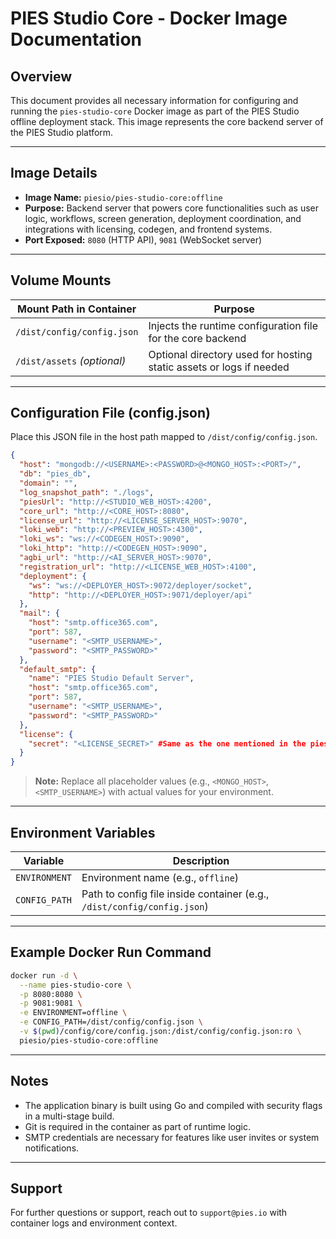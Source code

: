 # PIES Studio Core - Docker Image Documentation

## Overview

This document provides all necessary information for configuring and running the `pies-studio-core` Docker image as part of the PIES Studio offline deployment stack. This image represents the core backend server of the PIES Studio platform.

---

## Image Details

* **Image Name:** `piesio/pies-studio-core:offline`
* **Purpose:** Backend server that powers core functionalities such as user logic, workflows, screen generation, deployment coordination, and integrations with licensing, codegen, and frontend systems.
* **Port Exposed:** `8080` (HTTP API), `9081` (WebSocket server)

---

## Volume Mounts

| Mount Path in Container     | Purpose                                                             |
| --------------------------- | ------------------------------------------------------------------- |
| `/dist/config/config.json`  | Injects the runtime configuration file for the core backend         |
| `/dist/assets` *(optional)* | Optional directory used for hosting static assets or logs if needed |

---

## Configuration File (config.json)

Place this JSON file in the host path mapped to `/dist/config/config.json`.

```json
{
  "host": "mongodb://<USERNAME>:<PASSWORD>@<MONGO_HOST>:<PORT>/",
  "db": "pies_db",
  "domain": "",
  "log_snapshot_path": "./logs",
  "piesUrl": "http://<STUDIO_WEB_HOST>:4200",
  "core_url": "http://<CORE_HOST>:8080",
  "license_url": "http://<LICENSE_SERVER_HOST>:9070",
  "loki_web": "http://<PREVIEW_HOST>:4300",
  "loki_ws": "ws://<CODEGEN_HOST>:9090",
  "loki_http": "http://<CODEGEN_HOST>:9090",
  "agbi_url": "http://<AI_SERVER_HOST>:9070",
  "registration_url": "http://<LICENSE_WEB_HOST>:4100",
  "deployment": {
    "ws": "ws://<DEPLOYER_HOST>:9072/deployer/socket",
    "http": "http://<DEPLOYER_HOST>:9071/deployer/api"
  },
  "mail": {
    "host": "smtp.office365.com",
    "port": 587,
    "username": "<SMTP_USERNAME>",
    "password": "<SMTP_PASSWORD>"
  },
  "default_smtp": {
    "name": "PIES Studio Default Server",
    "host": "smtp.office365.com",
    "port": 587,
    "username": "<SMTP_USERNAME>",
    "password": "<SMTP_PASSWORD>"
  },
  "license": {
    "secret": "<LICENSE_SECRET>" #Same as the one mentioned in the pies-license-server config file.
  }
}
```

> **Note:** Replace all placeholder values (e.g., `<MONGO_HOST>`, `<SMTP_USERNAME>`) with actual values for your environment.

---

## Environment Variables

| Variable      | Description                                                             |
| ------------- | ----------------------------------------------------------------------- |
| `ENVIRONMENT` | Environment name (e.g., `offline`)                                      |
| `CONFIG_PATH` | Path to config file inside container (e.g., `/dist/config/config.json`) |

---

## Example Docker Run Command

```bash
docker run -d \
  --name pies-studio-core \
  -p 8080:8080 \
  -p 9081:9081 \
  -e ENVIRONMENT=offline \
  -e CONFIG_PATH=/dist/config/config.json \
  -v $(pwd)/config/core/config.json:/dist/config/config.json:ro \
  piesio/pies-studio-core:offline
```

---

## Notes

* The application binary is built using Go and compiled with security flags in a multi-stage build.
* Git is required in the container as part of runtime logic.
* SMTP credentials are necessary for features like user invites or system notifications.

---

## Support

For further questions or support, reach out to `support@pies.io` with container logs and environment context.
